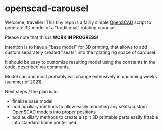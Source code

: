 # openscad-carousel

Welcome, traveller!
This tiny repo is a fairly simple [OpenSCAD](https://openscad.org) script to generate 3D model of a "traditional" rotating carousel.

Please note that this is **WORK IN PROGRESS**!

Intention is to have a "base model" for 3D printing, that allows to add custom separately created "seats" into the rotating rig space of carousel.

It should be easy to customize resulting model using the constants in the code, described via comments.

Model can and most probably will change extensively in upcoming weeks (summer of 2021).

Next steps / the plan is to:

- finalize base model
- add auxiliary methods to allow easily mounting any seats/custom OpenSCAD models into proper positions
- add auxiliary methods to create a split 3D printable parts easily fittable into standard home printer bed
